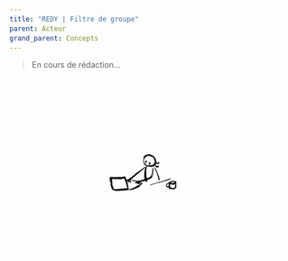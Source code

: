 ```yaml
---
title: "REDY | Filtre de groupe"
parent: Acteur
grand_parent: Concepts
---
```



> En cours de rédaction...

![SynApps](../../assets/under-progress.gif)
